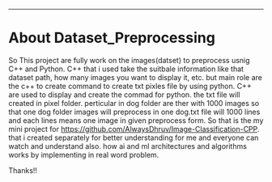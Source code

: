 ****************************************
About Dataset_Preprocessing
============
So This project are fully work on the images(datset) to preprocess usnig C++ and Python.
C++ that i used take the suitbale information like that dataset path, how many images you want to display it, etc. but main role are the c++ to create command to create txt pixles file by using python. C++ are used to display and create the commad for python. the txt file will created in pixel folder. perticular in dog folder are ther with 1000 images so that one dog folder images will preprocess in one dog.txt file will 1000 lines and each lines means one image in given preprocess form. So that is the my mini project for https://github.com/AlwaysDhruv/Image-Classification-CPP. that i created separately for better understanding for me and everyone can watch and understand also. how ai and ml architectures and algorithms works by implementing in real word problem.

Thanks!!
